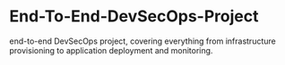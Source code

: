 # End-To-End-DevSecOps-Project
end-to-end DevSecOps project, covering everything from infrastructure provisioning to application deployment and monitoring.
